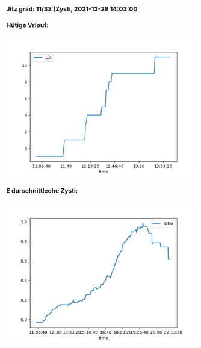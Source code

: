 ### Jitz grad: 11/33 (Zysti, 2021-12-28 14:03:00

### Hütige Vrlouf:
![Graph](Today.png)

### E durschnittleche Zysti:
![Graph](Zysti.png)